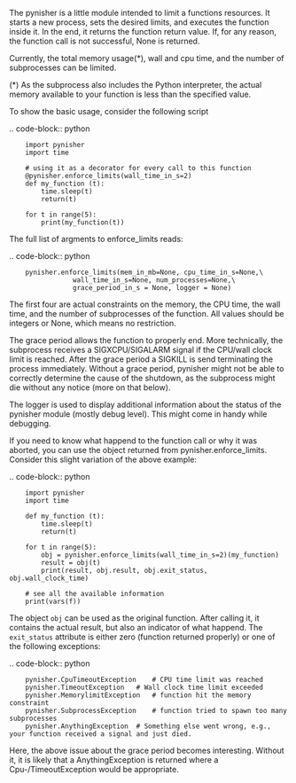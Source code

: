 The pynisher is a little module intended to limit a functions resources.
It starts a new process, sets the desired limits, and executes the
function inside it. In the end, it returns the function return value.
If, for any reason, the function call is not successful, None is returned.

Currently, the total memory usage(*), wall and cpu time, and the number of subprocesses can be limited.


(*) As the subprocess also includes the Python interpreter, the actual memory available to your function is less than the specified value.

To show the basic usage, consider the following script

.. code-block:: python

        import pynisher
        import time

        # using it as a decorator for every call to this function
        @pynisher.enforce_limits(wall_time_in_s=2)
        def my_function (t):
        	time.sleep(t)
        	return(t)

        for t in range(5):
        	print(my_function(t))

The full list of argments to enforce_limits reads: 

.. code-block:: python

		pynisher.enforce_limits(mem_in_mb=None, cpu_time_in_s=None,\
					wall_time_in_s=None, num_processes=None,\
					grace_period_in_s = None, logger = None)

The first four are actual constraints on the memory, the CPU time, the wall time, and the
number of subprocesses of the function. All values should be integers or None, which means
no restriction.

The grace period allows the function to properly end. More technically, the subprocess receives
a SIGXCPU/SIGALARM signal if the CPU/wall clock limit is reached. After the grace period a
SIGKILL is send terminating the process immediately. Without a grace period, pynisher might
not be able to correctly determine the cause of the shutdown, as the subprocess might die without
any notice (more on that below).

The logger is used to display additional information about the status of the pynisher module
(mostly debug level). This might come in handy while debugging.

If you need to know what happend to the function call or why it was aborted,
you can use the object returned from pynisher.enforce_limits. Consider this
slight variation of the above example:

.. code-block:: python

		import pynisher
		import time

		def my_function (t):
			time.sleep(t)
			return(t)

		for t in range(5):
			obj = pynisher.enforce_limits(wall_time_in_s=2)(my_function)
			result = obj(t)
			print(result, obj.result, obj.exit_status, obj.wall_clock_time)
		
		# see all the available information
		print(vars(f))

The object ```obj``` can be used as the original function. After calling it, it contains
the actual result, but also an indicator of what happend. The ```exit_status``` attribute
is either zero (function returned properly) or one of the following exceptions:

.. code-block:: python

		pynisher.CpuTimeoutException	# CPU time limit was reached
		pynisher.TimeoutException	# Wall clock time limit exceeded
		pynisher.MemorylimitException	# function hit the memory constraint
		pynisher.SubprocessException	# function tried to spawn too many subprocesses
		pynisher.AnythingException	# Something else went wrong, e.g., your function received a signal and just died.

Here, the above issue about the grace period becomes interesting. Without it, it is likely that
a AnythingException is returned where a Cpu-/TimeoutException would be appropriate.
